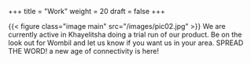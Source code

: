+++
title = "Work"
weight = 20
draft = false
+++

{{< figure class="image main" src="/images/pic02.jpg" >}}
We are currently active in Khayelitsha doing a trial run of our product. Be on the look out for Wombil and let us know if you want us in your area. SPREAD THE WORD! a new age of connectivity is here!